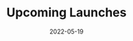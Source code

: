 ---
title: Upcoming Launches
id: upcoming-launches
tech: API, JavaScript
date: 2022-05-19
link: https://zacharyc.site/code/upcoming-launches
linktext: View
---